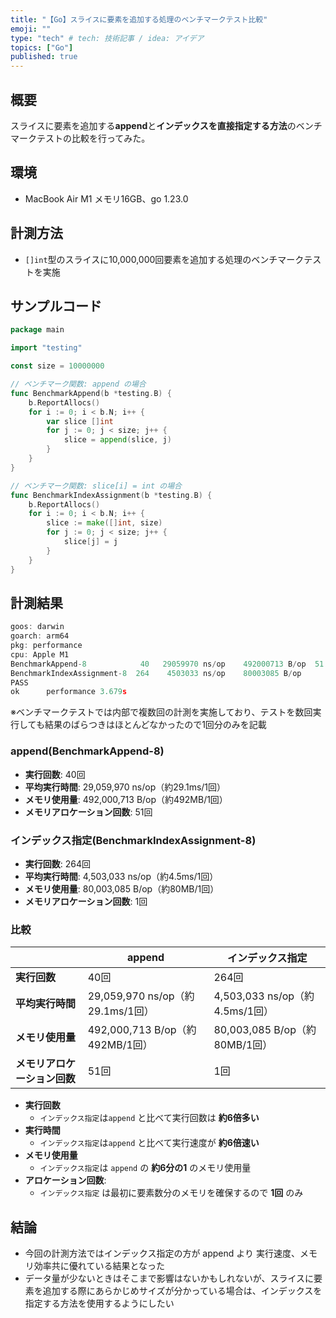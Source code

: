 ```yaml
---
title: "【Go】スライスに要素を追加する処理のベンチマークテスト比較"
emoji: ""
type: "tech" # tech: 技術記事 / idea: アイデア
topics: ["Go"]
published: true
---
```


## 概要


スライスに要素を追加する**append**と**インデックスを直接指定する方法**のベンチマークテストの比較を行ってみた。


## 環境

- MacBook Air M1 メモリ16GB、go 1.23.0

## 計測方法

- `[]int`型のスライスに10,000,000回要素を追加する処理のベンチマークテストを実施

## サンプルコード


```go
package main

import "testing"

const size = 10000000

// ベンチマーク関数: append の場合
func BenchmarkAppend(b *testing.B) {
	b.ReportAllocs()
	for i := 0; i < b.N; i++ {
		var slice []int
		for j := 0; j < size; j++ {
			slice = append(slice, j)
		}
	}
}

// ベンチマーク関数: slice[i] = int の場合
func BenchmarkIndexAssignment(b *testing.B) {
	b.ReportAllocs()
	for i := 0; i < b.N; i++ {
        slice := make([]int, size)
        for j := 0; j < size; j++ {
            slice[j] = j
        }
    }
}
```


## 計測結果


```go
goos: darwin
goarch: arm64
pkg: performance
cpu: Apple M1
BenchmarkAppend-8            40	  29059970 ns/op	492000713 B/op  51 allocs/op
BenchmarkIndexAssignment-8  264	   4503033 ns/op	80003085 B/op	   1 allocs/op
PASS
ok  	performance	3.679s
```


※ベンチマークテストでは内部で複数回の計測を実施しており、テストを数回実行しても結果のばらつきはほとんどなかったので1回分のみを記載


### append(BenchmarkAppend-8)

- **実行回数**: 40回
- **平均実行時間**: 29,059,970 ns/op（約29.1ms/1回）
- **メモリ使用量**: 492,000,713 B/op（約492MB/1回）
- **メモリアロケーション回数**: 51回

### インデックス指定(BenchmarkIndexAssignment-8)

- **実行回数**: 264回
- **平均実行時間**: 4,503,033 ns/op（約4.5ms/1回）
- **メモリ使用量**: 80,003,085 B/op（約80MB/1回）
- **メモリアロケーション回数**: 1回

### 比較


|                  | append                       | インデックス指定                   |
| ---------------- | ---------------------------- | -------------------------- |
| **実行回数**         | 40回                          | 264回                       |
| **平均実行時間**       | 29,059,970 ns/op（約29.1ms/1回） | 4,503,033 ns/op（約4.5ms/1回） |
| **メモリ使用量**       | 492,000,713 B/op（約492MB/1回）  | 80,003,085 B/op（約80MB/1回）  |
| **メモリアロケーション回数** | 51回                          | 1回                         |

- **実行回数**
	- `インデックス指定`は`append` と比べて実行回数は **約6倍多い**
- **実行時間**
	- `インデックス指定`は`append` と比べて実行速度が **約6倍速い**
- **メモリ使用量**
	- `インデックス指定`は `append` の **約6分の1** のメモリ使用量
- **アロケーション回数**:
	- `インデックス指定` は最初に要素数分のメモリを確保するので **1回** のみ

## 結論

- 今回の計測方法ではインデックス指定の方が append より 実行速度、メモリ効率共に優れている結果となった
- データ量が少ないときはそこまで影響はないかもしれないが、スライスに要素を追加する際にあらかじめサイズが分かっている場合は、インデックスを指定する方法を使用するようにしたい
